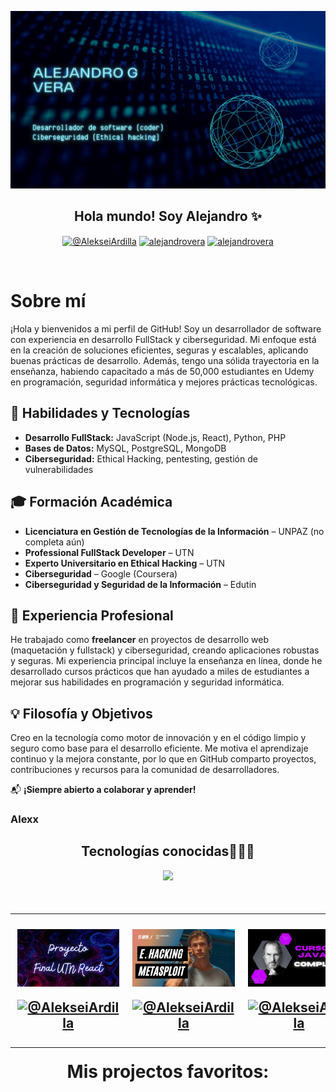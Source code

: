  <a href="https://www.youtube.com/@AlekseiArdilla">![imagen de portada Github](Portada_coder_github.png)</a>

<h2 align="center">Hola mundo! Soy Alejandro ✨</h2>

<p align="center">
  <a href="https://www.youtube.com/@AlekseiArdilla" target="blank"><img align="center" src="https://img.shields.io/badge/YouTube-FF0000?style=for-the-badge&logo=youtube&logoColor=white" alt="@AlekseiArdilla"  /></a>
<a href="https://linkedin.com/in/alejandro-gonzalo-vera" target="blank"><img align="center" src="https://img.shields.io/badge/LinkedIn-0077B5?style=for-the-badge&logo=linkedin&logoColor=white" alt="alejandrovera"/></a>
<a href="https://www.facebook.com/alejandro.gonzalo.vera.udemy" target="blank"><img align="center" src="https://img.shields.io/badge/Facebook-1877F2?style=for-the-badge&logo=facebook&logoColor=white" alt="alejandrovera"  /></a>
  </p>
<br>

<p align="center">

# Sobre mí  

¡Hola y bienvenidos a mi perfil de GitHub! Soy un desarrollador de software con experiencia en desarrollo FullStack y ciberseguridad. Mi enfoque está en la creación de soluciones eficientes, seguras y escalables, aplicando buenas prácticas de desarrollo. Además, tengo una sólida trayectoria en la enseñanza, habiendo capacitado a más de 50,000 estudiantes en Udemy en programación, seguridad informática y mejores prácticas tecnológicas.  

## 🚀 Habilidades y Tecnologías  

- **Desarrollo FullStack:** JavaScript (Node.js, React), Python, PHP  
- **Bases de Datos:** MySQL, PostgreSQL, MongoDB  
- **Ciberseguridad:** Ethical Hacking, pentesting, gestión de vulnerabilidades  

## 🎓 Formación Académica  

- **Licenciatura en Gestión de Tecnologías de la Información** – UNPAZ (no completa aún) 
- **Professional FullStack Developer** – UTN  
- **Experto Universitario en Ethical Hacking** – UTN  
- **Ciberseguridad** – Google (Coursera)  
- **Ciberseguridad y Seguridad de la Información** – Edutin  

## 💼 Experiencia Profesional  

He trabajado como **freelancer** en proyectos de desarrollo web (maquetación y fullstack) y ciberseguridad, creando aplicaciones robustas y seguras. Mi experiencia principal incluye la enseñanza en línea, donde he desarrollado cursos prácticos que han ayudado a miles de estudiantes a mejorar sus habilidades en programación y seguridad informática.  

## 💡 Filosofía y Objetivos  

Creo en la tecnología como motor de innovación y en el código limpio y seguro como base para el desarrollo eficiente. Me motiva el aprendizaje continuo y la mejora constante, por lo que en GitHub comparto proyectos, contribuciones y recursos para la comunidad de desarrolladores.  

📬 **¡Siempre abierto a colaborar y aprender!**  


<h3>Alexx</h3></p>

<h2 align="center">Tecnologías conocidas👨🏻‍💻</h2>
<!--tech stack icons-->
<p align="center">
  <a href="https://skillicons.dev">
    <img src="https://skillicons.dev/icons?i=c,java,css,html,js,react,angular,nodejs,typescript,mysql,firebase,git,github,materialui,postman,eclipse,vscode,bash,linux,ai,ps&perline=14" />
  </a>
</p>

<!--Prueba-->
<div id="youtube">
<h2 align="center"Algunos videos de IT de mi canal de Youtube👨🏻‍💻</h2>

<table align="left" >
<tr border="none">
  
  <td width="25%" align="center">
    <p align="center">
     <a href="https://youtu.be/kZGMsQIA8Ws" title="Go to Source">
        <img align="center" width=100% src="reactutn.png"   alt="VIDEO" /></a>
      </p>
    <p align="center">
        <a href="https://youtu.be/kZGMsQIA8Ws" target="blank"><img align="center" src="https://img.shields.io/badge/YouTube-FF0000?style=for-the-badge&logo=youtube&logoColor=white" alt="@AlekseiArdilla"  /></a>
    </p>       
</td>
  
<td width="25%" align="center">
    <p align="center">
     <a href="https://youtu.be/I5KALz2E6uw" title="Go to Source">
        <img align="center" width=100% src="ethicalhackingmsf.png"   alt="VIDEO" /></a>
      </p>
    <p align="center">
        <a href="https://youtu.be/I5KALz2E6uw" target="blank"><img align="center" src="https://img.shields.io/badge/YouTube-FF0000?style=for-the-badge&logo=youtube&logoColor=white" alt="@AlekseiArdilla"  /></a>
     </p>       
</td>
  
  <td width="25%" align="center">
    <p align="center">
     <a href="https://youtu.be/Fuii0ibbHDI" title="Go to Source">
        <img align="center" width=100% src="javaSEcompleto.png" alt="VIDEO" /></a>
      </p>
    <p align="center">
        <a href="https://youtu.be/Fuii0ibbHDI" target="blank"><img align="center" src="https://img.shields.io/badge/YouTube-FF0000?style=for-the-badge&logo=youtube&logoColor=white" alt="@AlekseiArdilla"  /></a>
    </p>       
</td>

   <td width="25%" align="center">
    <p align="center">
     <a href="https://youtu.be/ezV5Fv_x6zg" title="Go to Source">
        <img align="center" width=100% src="pythondesdecero.png" alt="VIDEO" /></a>
      </p>
    <p align="center">
        <a href="https://youtu.be/ezV5Fv_x6zg" target="blank"><img align="center" src="https://img.shields.io/badge/YouTube-FF0000?style=for-the-badge&logo=youtube&logoColor=white" alt="@AlekseiArdilla"  /></a>
    </p>       
</td>
  
</tr>
</table>
  </div>
<br>
<br><br>
<h1 align="center">Mis projectos favoritos:</h1>
